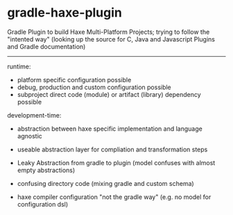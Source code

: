 # gradle-haxe-plugin
Gradle Plugin to build Haxe Multi-Platform Projects; trying to follow the "intented way" (looking up the source for C, Java and Javascript  Plugins and Gradle documentation)

---

runtime:
* platform specific configuration possible 
* debug, production and custom configuration possible
* subproject direct code (module) or artifact (library) dependency possible

development-time:
* abstraction between haxe specific implementation and language agnostic
* useable abstraction layer for compliation and transformation steps

* Leaky Abstraction from gradle to plugin (model confuses with almost empty abstractions)
* confusing directory code (mixing gradle and custom schema)
* haxe compiler configuration "not the gradle way" (e.g. no model for configuration dsl)

